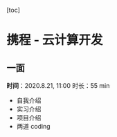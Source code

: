 [toc]

# 携程 - 云计算开发

## 一面

**时间**：2020.8.21, 11:00     时长：55 min

- 自我介绍
- 实习介绍
- 项目介绍
- 两道 coding

